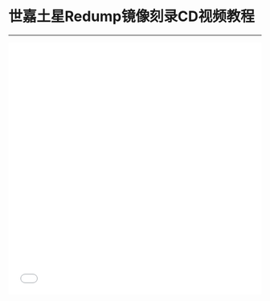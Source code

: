 # 世嘉土星Redump镜像刻录CD视频教程
---
<iframe src="//player.bilibili.com/player.html?aid=328290953&bvid=BV1LA411q7QE&cid=194388559&page=1"
                        scrolling="no" border="1" frameborder="no" framespacing="0" allowfullscreen="true" style=" width: 100%; height: 500px;"></iframe>